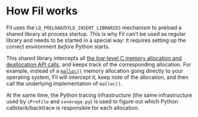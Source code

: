 # How Fil works

Fil uses the `LD_PRELOAD`/`DYLD_INSERT_LIBRARIES` mechanism to preload a shared library at process startup.
This is why Fil can't be used as regular library and needs to be started in a special way: it requires setting up the correct environment _before_ Python starts.

This shared library intercepts all [the low-level C memory allocation and deallocation API calls](what-it-tracks.md), and keeps track of the corresponding allocation.
For example, instead of a [`malloc()`](https://man7.org/linux/man-pages/man3/free.3.html) memory allocation going directly to your operating system, Fil will intercept it, keep note of the allocation, and then call the underlying implementation of `malloc()`.

At the same time, the Python tracing infrastructure (the same infrastructure used by `cProfile` and `coverage.py`) is used to figure out which Python callstack/backtrace is responsible for each allocation.
